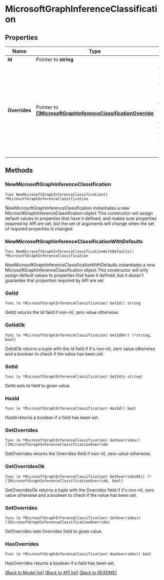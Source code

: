 # MicrosoftGraphInferenceClassification

## Properties

Name | Type | Description | Notes
------------ | ------------- | ------------- | -------------
**Id** | Pointer to **string** | Read-only. | [optional] 
**Overrides** | Pointer to [**[]MicrosoftGraphInferenceClassificationOverride**](MicrosoftGraphInferenceClassificationOverride.md) | A set of overrides for a user to always classify messages from specific senders in certain ways: focused, or other. Read-only. Nullable. | [optional] 

## Methods

### NewMicrosoftGraphInferenceClassification

`func NewMicrosoftGraphInferenceClassification() *MicrosoftGraphInferenceClassification`

NewMicrosoftGraphInferenceClassification instantiates a new MicrosoftGraphInferenceClassification object
This constructor will assign default values to properties that have it defined,
and makes sure properties required by API are set, but the set of arguments
will change when the set of required properties is changed

### NewMicrosoftGraphInferenceClassificationWithDefaults

`func NewMicrosoftGraphInferenceClassificationWithDefaults() *MicrosoftGraphInferenceClassification`

NewMicrosoftGraphInferenceClassificationWithDefaults instantiates a new MicrosoftGraphInferenceClassification object
This constructor will only assign default values to properties that have it defined,
but it doesn't guarantee that properties required by API are set

### GetId

`func (o *MicrosoftGraphInferenceClassification) GetId() string`

GetId returns the Id field if non-nil, zero value otherwise.

### GetIdOk

`func (o *MicrosoftGraphInferenceClassification) GetIdOk() (*string, bool)`

GetIdOk returns a tuple with the Id field if it's non-nil, zero value otherwise
and a boolean to check if the value has been set.

### SetId

`func (o *MicrosoftGraphInferenceClassification) SetId(v string)`

SetId sets Id field to given value.

### HasId

`func (o *MicrosoftGraphInferenceClassification) HasId() bool`

HasId returns a boolean if a field has been set.

### GetOverrides

`func (o *MicrosoftGraphInferenceClassification) GetOverrides() []MicrosoftGraphInferenceClassificationOverride`

GetOverrides returns the Overrides field if non-nil, zero value otherwise.

### GetOverridesOk

`func (o *MicrosoftGraphInferenceClassification) GetOverridesOk() (*[]MicrosoftGraphInferenceClassificationOverride, bool)`

GetOverridesOk returns a tuple with the Overrides field if it's non-nil, zero value otherwise
and a boolean to check if the value has been set.

### SetOverrides

`func (o *MicrosoftGraphInferenceClassification) SetOverrides(v []MicrosoftGraphInferenceClassificationOverride)`

SetOverrides sets Overrides field to given value.

### HasOverrides

`func (o *MicrosoftGraphInferenceClassification) HasOverrides() bool`

HasOverrides returns a boolean if a field has been set.


[[Back to Model list]](../README.md#documentation-for-models) [[Back to API list]](../README.md#documentation-for-api-endpoints) [[Back to README]](../README.md)


